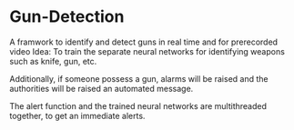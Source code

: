# Gun-Detection
A framwork to identify and detect guns in real time and for prerecorded video 
Idea:
  To train the separate neural networks for identifying  weapons such as knife, gun, etc. 

  Additionally, if someone possess a gun, alarms will be raised and the authorities will be raised an automated message.

  The alert function and the trained neural networks are multithreaded together, to get an immediate alerts.

